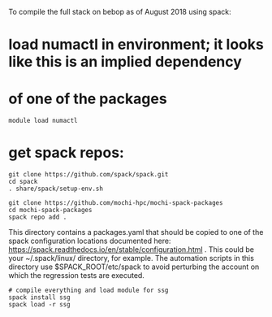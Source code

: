 To compile the full stack on bebop as of August 2018 using spack:

# load numactl in environment; it looks like this is an implied dependency
# of one of the packages

```
module load numactl
```

# get spack repos:
```
git clone https://github.com/spack/spack.git
cd spack
. share/spack/setup-env.sh

git clone https://github.com/mochi-hpc/mochi-spack-packages
cd mochi-spack-packages
spack repo add .
```
This directory contains a packages.yaml that should be copied to one of the spack
configuration locations documented here: https://spack.readthedocs.io/en/stable/configuration.html .  This could be your ~/.spack/linux/ directory, for example.
The automation scripts in this directory use $SPACK_ROOT/etc/spack to avoid
perturbing the account on which the regression tests are executed.

```
# compile everything and load module for ssg
spack install ssg
spack load -r ssg
```
